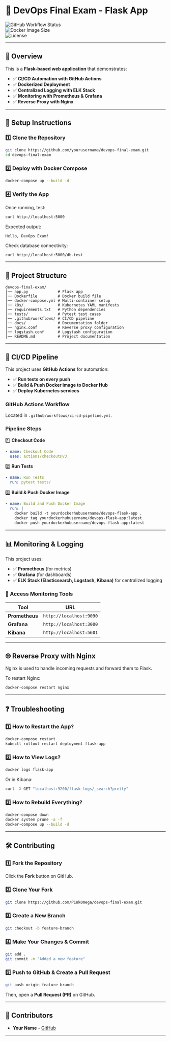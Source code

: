 # 🚀 DevOps Final Exam - Flask App  

![GitHub Workflow Status](https://img.shields.io/github/actions/workflow/status/P1nk0mega/devops-final-exam/ci-cd-pipeline.yml?label=CI/CD&style=flat-square)  
![Docker Image Size](https://img.shields.io/docker/image-size/elijus/devops-flask-app/latest?style=flat-square)  
![License](https://img.shields.io/github/license/P1ink0mega/devops-final-exam?style=flat-square)  

---

## 📌 Overview
This is a **Flask-based web application** that demonstrates:
- ✅ **CI/CD Automation with GitHub Actions**
- ✅ **Dockerized Deployment**
- ✅ **Centralized Logging with ELK Stack**
- ✅ **Monitoring with Prometheus & Grafana**
- ✅ **Reverse Proxy with Nginx**

---

## 🔧 **Setup Instructions**

### **1️⃣ Clone the Repository**
```sh
git clone https://github.com/yourusername/devops-final-exam.git
cd devops-final-exam
```

### **2️⃣ Deploy with Docker Compose**
```sh
docker-compose up --build -d
```

### **4️⃣ Verify the App**
Once running, test:
```sh
curl http://localhost:5000
```
Expected output:
```
Hello, DevOps Exam!
```

Check database connectivity:
```sh
curl http://localhost:5000/db-test
```

---

## 📂 **Project Structure**
```
devops-final-exam/
│── app.py             # Flask app
│── Dockerfile         # Docker build file
│── docker-compose.yml # Multi-container setup
│── k8s/               # Kubernetes YAML manifests
│── requirements.txt   # Python dependencies
│── tests/             # Pytest test cases
│── .github/workflows/ # CI/CD pipeline
│── docs/              # Documentation folder
│── nginx.conf         # Reverse proxy configuration
│── logstash.conf      # Logstash configuration
│── README.md          # Project documentation
```

---

## 🔄 **CI/CD Pipeline**
This project uses **GitHub Actions** for automation:
- ✅ **Run tests on every push**
- ✅ **Build & Push Docker image to Docker Hub**
- ✅ **Deploy Kubernetes services**

### **GitHub Actions Workflow**
Located in `.github/workflows/ci-cd-pipeline.yml`.

### **Pipeline Steps**
1️⃣ **Checkout Code**
```yaml
- name: Checkout Code
  uses: actions/checkout@v3
```

2️⃣ **Run Tests**
```yaml
- name: Run Tests
  run: pytest tests/
```

3️⃣ **Build & Push Docker Image**
```yaml
- name: Build and Push Docker Image
  run: |
    docker build -t yourdockerhubusername/devops-flask-app .
    docker tag yourdockerhubusername/devops-flask-app:latest
    docker push yourdockerhubusername/devops-flask-app:latest
```

---

## 📊 **Monitoring & Logging**
This project uses:
- ✅ **Prometheus** (for metrics)
- ✅ **Grafana** (for dashboards)
- ✅ **ELK Stack (Elasticsearch, Logstash, Kibana)** for centralized logging

### **📌 Access Monitoring Tools**
| Tool          | URL                          |
|--------------|-----------------------------|
| **Prometheus** | `http://localhost:9090`  |
| **Grafana**   | `http://localhost:3000`  |
| **Kibana**    | `http://localhost:5601`  |

---

## 🌐 **Reverse Proxy with Nginx**
Nginx is used to handle incoming requests and forward them to Flask.

To restart Nginx:
```sh
docker-compose restart nginx
```

---

## ❓ **Troubleshooting**
### **1️⃣ How to Restart the App?**
```sh
docker-compose restart
kubectl rollout restart deployment flask-app
```

### **2️⃣ How to View Logs?**
```sh
docker logs flask-app
```
Or in Kibana:
```sh
curl -X GET "localhost:9200/flask-logs/_search?pretty"
```

### **3️⃣ How to Rebuild Everything?**
```sh
docker-compose down
docker system prune -a -f
docker-compose up --build -d
```

---

## 🛠 **Contributing**
### **1️⃣ Fork the Repository**
Click the **Fork** button on GitHub.

### **2️⃣ Clone Your Fork**
```sh
git clone https://github.com/P1nk0mega/devops-final-exam.git
```

### **3️⃣ Create a New Branch**
```sh
git checkout -b feature-branch
```

### **4️⃣ Make Your Changes & Commit**
```sh
git add .
git commit -m "Added a new feature"
```

### **5️⃣ Push to GitHub & Create a Pull Request**
```sh
git push origin feature-branch
```
Then, open a **Pull Request (PR)** on GitHub.

---

## 🔗 **Contributors**
- **Your Name** - [GitHub](https://github.com/P1nk0mega)

---
